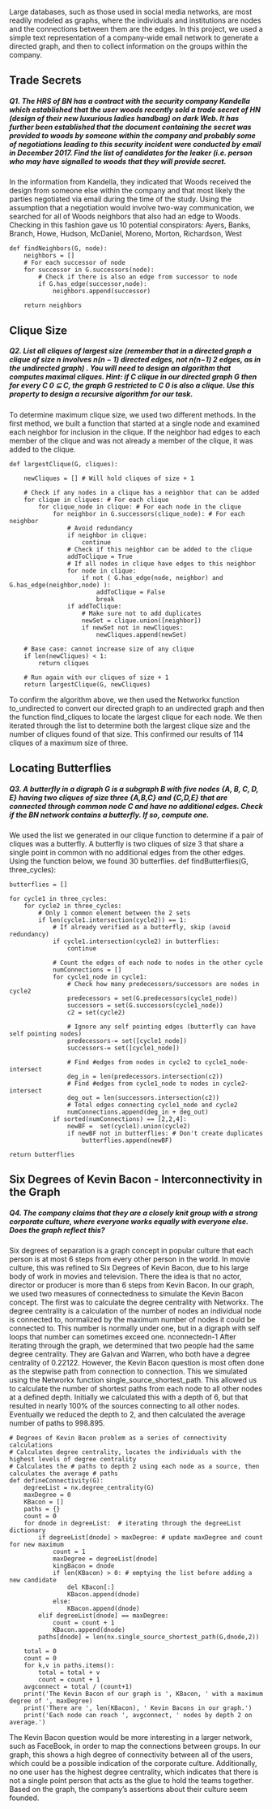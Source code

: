 Large databases, such as those used in social media networks, are most readily modeled as graphs, where the individuals and institutions are nodes and the connections between them are the edges. In this project, we used a simple text representation of a company-wide email network to generate a directed graph, and then to collect information on the groups within the company. 

## Trade Secrets

##### Q1. The HRS of BN has a contract with the security company Kandella which established that the user woods recently sold a trade secret of HN (design of their new luxurious ladies handbag) on dark Web. It has further been established that the document containing the secret was provided to woods by someone within the company and probably some of negotiations leading to this security incident were conducted by email in December 2017. Find the list of candidates for the leaker (i.e. person who may have signalled to woods that they will provide secret.

In the information from Kandella, they indicated that Woods received the design from someone else within the company and that most likely the parties negotiated via email during the time of the study. Using the assumption that a negotiation would involve two-way communication, we searched for all of Woods neighbors that also had an edge to Woods. Checking in this fashion gave us 10 potential conspirators: Ayers, Banks, Branch, Howe, Hudson, McDaniel, Moreno, Morton, Richardson, West
```
def findNeighbors(G, node):
    neighbors = []
    # For each successor of node
    for successor in G.successors(node):
        # Check if there is also an edge from successor to node
        if G.has_edge(successor,node):
            neighbors.append(successor)

    return neighbors
```

## Clique Size

##### Q2. List all cliques of largest size (remember that in a directed graph a clique of size n involves n(n − 1) directed edges, not n(n−1) 2 edges, as in the undirected graph) . You will need to design an algorithm that computes maximal cliques. Hint: if C clique in our directed graph G then for every C 0 ⊆ C, the graph G restricted to C 0 is also a clique. Use this property to design a recursive algorithm for our task. 

To determine maximum clique size, we used two different methods. In the first method, we built a function that started at a single node and examined each neighbor for inclusion in the clique. If the neighbor had edges to each member of the clique and was not already a member of the clique, it was added to the clique.
``` 
def largestClique(G, cliques):
   
    newCliques = [] # Will hold cliques of size + 1

    # Check if any nodes in a clique has a neighbor that can be added
    for clique in cliques: # For each clique
        for clique_node in clique: # For each node in the clique
            for neighbor in G.successors(clique_node): # For each neighbor
                # Avoid redundancy
                if neighbor in clique:
                    continue
                # Check if this neighbor can be added to the clique
                addToClique = True
                # If all nodes in clique have edges to this neighbor
                for node in clique:
                    if not ( G.has_edge(node, neighbor) and G.has_edge(neighbor,node) ):
                        addToClique = False
                        break
                if addToClique:
                    # Make sure not to add duplicates
                    newSet = clique.union([neighbor])
                    if newSet not in newCliques:
                        newCliques.append(newSet)

    # Base case: cannot increase size of any clique
    if len(newCliques) < 1:
        return cliques

    # Run again with our cliques of size + 1
    return largestClique(G, newCliques)
```

To confirm the algorithm above, we then used the Networkx function to_undirected to convert our directed graph to an undirected graph and then the function find_cliques to locate the largest clique for each node. We then iterated through the list to determine both the largest clique size and the number of cliques found of that size. This confirmed our results of 114 cliques of a maximum size of three.


## Locating Butterflies

##### Q3. A butterfly in a digraph G is a subgraph B with five nodes {A, B, C, D, E} having two cliques of size three {A,B,C} and {C,D,E} that are connected through common node C and have no additional edges. Check if the BN network contains a butterfly. If so, compute one.
We used the list we generated in our clique function to determine if a pair of cliques was a butterfly. A butterfly is two cliques of size 3 that share a single point in common with no additional edges from the other edges. Using the function below, we found 30 butterflies.
def findButterflies(G, three_cycles):

    butterflies = []
    
    for cycle1 in three_cycles:
        for cycle2 in three_cycles:
            # Only 1 common element between the 2 sets
            if len(cycle1.intersection(cycle2)) == 1:            
                # If already verified as a butterfly, skip (avoid redundancy)
                if cycle1.intersection(cycle2) in butterflies:
                    continue

                # Count the edges of each node to nodes in the other cycle
                numConnections = []
                for cycle1_node in cycle1:
                    # Check how many predecessors/successors are nodes in cycle2
                    predecessors = set(G.predecessors(cycle1_node))
                    successors = set(G.successors(cycle1_node))
                    c2 = set(cycle2)
                    
                    # Ignore any self pointing edges (butterfly can have self pointing nodes)
					predecessors-= set([cycle1_node])
					successors-= set([cycle1_node])

                    # Find #edges from nodes in cycle2 to cycle1_node-intersect
                    deg_in = len(predecessors.intersection(c2))
                    # Find #edges from cycle1_node to nodes in cycle2-intersect
                    deg_out = len(successors.intersection(c2))
                    # Total edges connecting cycle1_node and cycle2
                    numConnections.append(deg_in + deg_out) 
                if sorted(numConnections) == [2,2,4]:
                    newBF =  set(cycle1).union(cycle2)
                    if newBF not in butterflies: # Don't create duplicates
                        butterflies.append(newBF)

    return butterflies
## Six Degrees of Kevin Bacon - Interconnectivity in the Graph

##### Q4. The company claims that they are a closely knit group with a strong corporate culture, where everyone works equally with everyone else. Does the graph reflect this?
Six degrees of separation is a graph concept in popular culture that each person is at most 6 steps from every other person in the world. In movie culture, this was refined to Six Degrees of Kevin Bacon, due to his large body of work in movies and television. There the idea is that no actor, director or producer is more than 6 steps from Kevin Bacon. 
In our graph, we used two measures of connectedness to simulate the Kevin Bacon concept. The first was to calculate the degree centrality with Networkx. The degree centrality is a calculation of the number of nodes an individual node is connected to, normalized by the maximum number of nodes it could be connected to. This number is normally under one, but in a digraph with self loops that number can sometimes exceed one. 
nconnectedn-1
After iterating through the graph, we determined that two people had the same degree centrality. They are Galvan and Warren, who both have a degree centrality of 0.22122. 
However, the Kevin Bacon question is most often done as the stepwise path from connection to connection. This we simulated using the Networkx function single_source_shortest_path. This allowed us to calculate the number of shortest paths from each node to all other nodes at a defined depth. Initially we calculated this with a depth of 6, but that resulted in nearly 100% of the sources connecting to all other nodes. Eventually we reduced the depth to 2, and then calculated the average number of paths to 998.895. 
```
# Degrees of Kevin Bacon problem as a series of connectivity calculations
# Calculates degree centrality, locates the individuals with the highest levels of degree centrality
# Calculates the # paths to depth 2 using each node as a source, then calculates the average # paths
def defineConnectivity(G):
    degreeList = nx.degree_centrality(G)
    maxDegree = 0
    KBacon = []
    paths = {}
    count = 0
    for dnode in degreeList:  # iterating through the degreeList dictionary
        if degreeList[dnode] > maxDegree: # update maxDegree and count for new maximum
            count = 1
            maxDegree = degreeList[dnode]
            kingBacon = dnode
            if len(KBacon) > 0: # emptying the list before adding a new candidate
                del KBacon[:]
                KBacon.append(dnode)
            else:
                KBacon.append(dnode)
        elif degreeList[dnode] == maxDegree:
            count = count + 1
            KBacon.append(dnode)
        paths[dnode] = len(nx.single_source_shortest_path(G,dnode,2))
    
    total = 0
    count = 0
    for k,v in paths.items():
        total = total + v
        count = count + 1
    avgconnect = total / (count+1)
    print('The Kevin Bacon of our graph is ', KBacon, ' with a maximum degree of ', maxDegree)
    print('There are ', len(KBacon), ' Kevin Bacons in our graph.')
    print('Each node can reach ', avgconnect, ' nodes by depth 2 on average.')
```


The Kevin Bacon question would be more interesting in a larger network, such as FaceBook, in order to map the connections between groups. In our graph, this shows a high degree of connectivity between all of the users, which could be a possible indication of the corporate culture. Additionally, no one user has the highest degree centrality, which indicates that there is not a single point person that acts as the glue to hold the teams together. Based on the graph, the company’s assertions about their culture seem founded.
